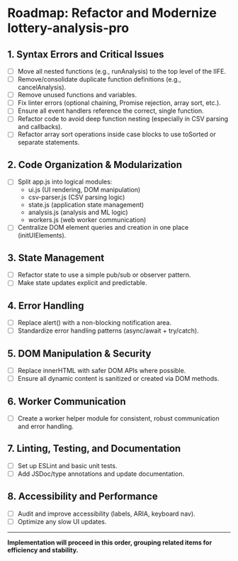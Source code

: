 # Roadmap: Refactor and Modernize lottery-analysis-pro

## 1. Syntax Errors and Critical Issues
- [ ] Move all nested functions (e.g., runAnalysis) to the top level of the IIFE.
- [ ] Remove/consolidate duplicate function definitions (e.g., cancelAnalysis).
- [ ] Remove unused functions and variables.
- [ ] Fix linter errors (optional chaining, Promise rejection, array sort, etc.).
- [ ] Ensure all event handlers reference the correct, single function.
- [ ] Refactor code to avoid deep function nesting (especially in CSV parsing and callbacks).  <!-- TODO: See parseCSVWithPapaParse and related callbacks -->
- [ ] Refactor array sort operations inside case blocks to use toSorted or separate statements. <!-- TODO: See getPredictionForBacktest and similar -->

## 2. Code Organization & Modularization
- [ ] Split app.js into logical modules:
	- ui.js (UI rendering, DOM manipulation)
	- csv-parser.js (CSV parsing logic)
	- state.js (application state management)
	- analysis.js (analysis and ML logic)
	- workers.js (web worker communication)
- [ ] Centralize DOM element queries and creation in one place (initUIElements).

## 3. State Management
- [ ] Refactor state to use a simple pub/sub or observer pattern.
- [ ] Make state updates explicit and predictable.

## 4. Error Handling
- [ ] Replace alert() with a non-blocking notification area.
- [ ] Standardize error handling patterns (async/await + try/catch).

## 5. DOM Manipulation & Security
- [ ] Replace innerHTML with safer DOM APIs where possible.
- [ ] Ensure all dynamic content is sanitized or created via DOM methods.

## 6. Worker Communication
- [ ] Create a worker helper module for consistent, robust communication and error handling.

## 7. Linting, Testing, and Documentation
- [ ] Set up ESLint and basic unit tests.
- [ ] Add JSDoc/type annotations and update documentation.

## 8. Accessibility and Performance
- [ ] Audit and improve accessibility (labels, ARIA, keyboard nav).
- [ ] Optimize any slow UI updates.

---

**Implementation will proceed in this order, grouping related items for efficiency and stability.**
